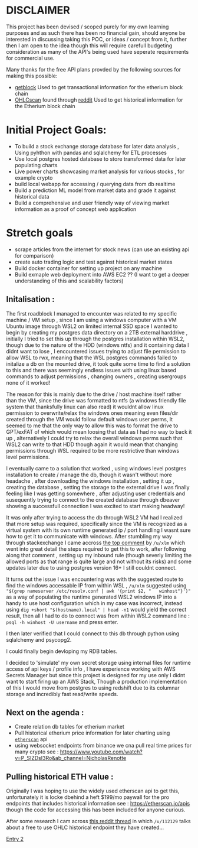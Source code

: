 # **DISCLAIMER**

This project has been devised / scoped purely for my own learning purposes and as such there has been no financial gain, should anyone be interested in discussing taking this POC, or ideas / concept from it, further then I am open to the idea though this will require carefull budgeting consideration as many of the API's being used have seperate requirements for commercial use.

Many thanks for the free API plans provded by the following sources for making this possible:
- [getblock](https://getblock.io/) Used to get transactional information for the etherium block chain
- [OHLCscan](https://syve.readme.io/reference/price_historical_ohlc) found through [reddit](https://www.reddit.com/r/ethereum/comments/17h8f1d/i_built_a_free_full_historical_ohlc_crypto_price/) Used to get historical information for the Etherium block chain


# Initial Project Goals:

- To build a stock exchange storage database for later data analysis , Using pyhthon with pandas and sqlalchemy for ETL processes
- Use local postgres hosted database to store transformed data for later populating charts
- Live power charts showcasing market analysis for various stocks , for example crypto
- build local webapp for accessing / querying data from db realtime
- Build a prediction ML model from market data and grade it against historical data
- Build a comprehensive and user friendly way of viewing market information as a proof of concept web application

# Stretch goals
- scrape articles from the internet for stock news (can use an existing api for comparison)
- create auto trading logic and test against historical market states
- Build docker container for setting up project on any machine
- Build exmaple web deployment into AWS EC2 ?? (I want to get a deeper understanding of this and scalability factors)

## Initalisation :

The first roadblock I managed to encounter was related to my specific machine / VM setup , since I am using a windows computer with a VM Ubuntu image through WSL2 on limited internal SSD space I wanted to begin by creating my postgres data directory on a 2TB external harddrive , initially I tried to set this up through the postgres installation within WSL2, though due to the nature of the HDD (windows ntfs) and it containing data I didnt want to lose , I encountered issues trying to adjust file permission to allow WSL to rwx, meaning that the WSL postgres commands failed to initalize a db on the mounted drive, it took quite some time to find a solution to this and there was seemingly endless issues with using linux based commands to adjust permissions , changing owners , creating usergroups none of it worked!

The reason for this is mainly due to the drive / host machine itself rather than the VM, since the drive was formatted to ntfs (a windows friendly file system that thanksfully linux can also read) it wouldnt allow linux permission to overwrite/relax the windows ones meaning even files/dir created through the VM would follow default windows user perms, It seemed to me that the only way to allow this was to format the drive to GPT/exFAT of which would mean loosing that data as I had no way to back it up , alternatively I could try to relax the overall windows perms such that WSL2 can write to that HDD though again it would mean that changing permissions through WSL required to be more restrictive than windows level permissions.

I eventually came to a solution that worked , using windows level postgres installation to create / manage the db, though it wasn't without more headache , after downloading the windows installation , setting it up , creating the database , setting the storage to the external drive I was finally feeling like I was getting somewhere , after adjusting user credentials and susequently trying to connect to the created database through dbeaver showing a successfull connection I was excited to start making headway!

It was only after trying to access the db through WSL2 VM had I realized that more setup was required, specifically since the VM is recognized as a virtual system with its own runtime generated ip / port handling I wasnt sure how to get it to communicate with windows. After stumbling my way through stackexchange I came accross [the top comment](https://stackoverflow.com/questions/56824788/how-to-connect-to-windows-postgres-database-from-wsl) by `/u/xlm` which went into great detail the steps required to get this to work, after following along that comment , setting up my inbound rule (though severly limiting the allowed ports as that range is quite large and not without its risks) and some updates later due to using postgres  version 16+ I still couldnt connect.

It turns out the issue I was encountering was with the suggested route to find the windows accessable IP from within WSL , `/u/xlm` suggested using `"$(grep nameserver /etc/resolv.conf | awk '{print $2, "   winhost"}')"`  as a way of populating the runtime generated WSL2 windows IP into a handy to use host configuration which in my case was incorrect, instead using `dig +short "$(hostname).local" | head -n1` would yield the correct result, then all I had to do to connect was from within WSL2 command line : `psql -h winhost -U username` and press enter.

I then later verified that I could connect to this db through python using sqlalchemy and psycopg2.

I could finally begin devloping my RDB tables.

I decided to 'simulate' my own secret storage using internal files for runtime access of api keys / profile info , I have experience working with AWS Secrets Manager but since this project is designed for my use only I didnt want to start firing up an AWS Stack, Though a production implementation of this I would move from postgres to using redshift due to its columnar storage and incredibly fast read/write speeds.

## Next on the agenda :
- Create relation db tables for etherium market
- Pull historical etherium price information for later charting using [`etherscan`](https://docs.etherscan.io/api-endpoints/stats-1) api
- using websocket endpoints from binance we cna pull real time prices for many crypto see : https://www.youtube.com/watch?v=P_SIZDsI3Ro&ab_channel=NicholasRenotte


## Pulling historical ETH value :

Originally I was hoping to use the widely used etherscan api to get this, unfortunately it is locke dbehind a heft $199/mo paywall for the pro endpoints that includes historical information see : https://etherscan.io/apis though the code for accessing this has been included for anyone curious.

After some research I cam across [this reddit thread](https://www.reddit.com/r/ethereum/comments/17h8f1d/i_built_a_free_full_historical_ohlc_crypto_price/) in which `/u/112129` talks about a free to use OHLC historical endpoint they have created...


[Entry 2](devlog%20entry2.md)
